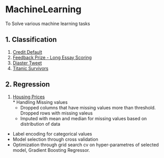 # MachineLearning
To Solve various machine learning tasks
## 1. Classification
  1. [Credit Default](https://github.com/jeonghojo00/MachineLearning/blob/main/Classification/Credit_Default_Prediction.ipynb)
  2. [Feedback Prize - Long Essay Scoring](https://github.com/jeonghojo00/MachineLearning/blob/main/Classification/Long_Essay_Sentiment_Analysis.ipynb)
  3. [Diaster Tweet](https://github.com/jeonghojo00/MachineLearning/blob/main/Classification/Disaster_Tweets_Classification.ipynb)
  4. [Titanic Survivors](https://github.com/jeonghojo00/MachineLearning/blob/main/Classification/Titanic_Survivor_Classification.ipynb)

## 2. Regression
  1. [Housing Prices](https://github.com/jeonghojo00/MachineLearning/blob/main/Regression/House_Prices_Advanced_Regression_Techniques.ipynb) <br>
    * Handling Missing values <br>
      * Dropped columns that have missing values more than threshold. Dropped rows with missing valeus <br>
      * Imputed with mean and median for missing values based on distribution of data <br>
  * Label encoding for categorical values <br>
  * Model selection through cross validation <br>
  * Optimization through grid search cv on hyper-parametres of selected model, Gradient Boosting Regressor. <br>

